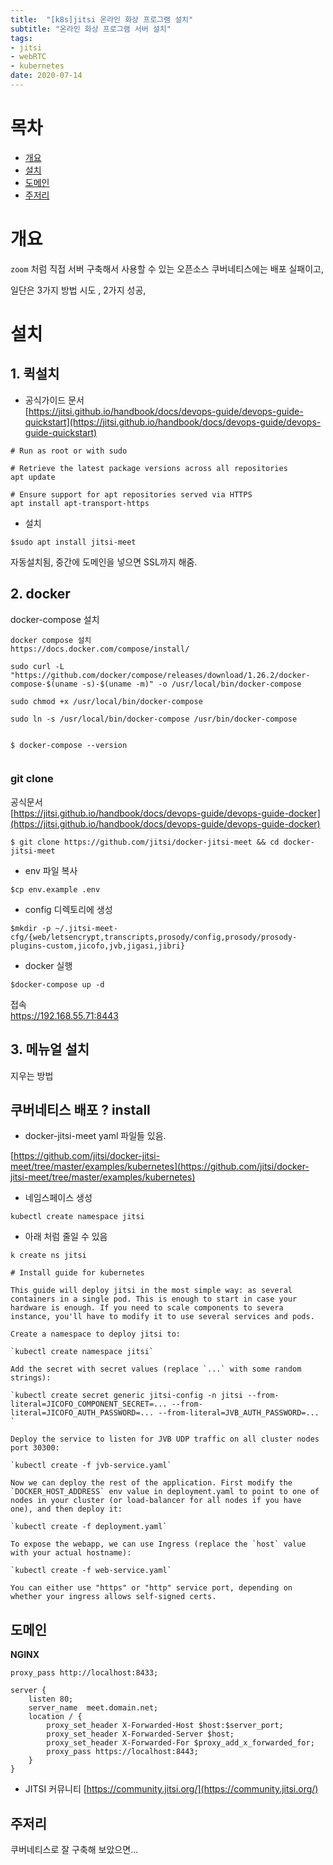```yaml
---
title:  "[k8s]jitsi 온라인 화상 프로그램 설치"
subtitle: "온라인 화상 프로그램 서버 설치"
tags:
- jitsi
- webRTC
- kubernetes
date: 2020-07-14
---
```



# 목차

- [개요](#개요)
- [설치](#설치)
- [도메인](#도메인)
- [주저리](#주저리)

# 개요

`zoom` 처럼 직접 서버 구축해서 사용할 수 있는 오픈소스
쿠버네티스에는 배포 실패이고,

일단은 3가지 방법 시도 , 2가지 성공,

# 설치

## 1. 퀵설치

- 공식가이드 문서  
  [https://jitsi.github.io/handbook/docs/devops-guide/devops-guide-quickstart](https://jitsi.github.io/handbook/docs/devops-guide/devops-guide-quickstart)

```
# Run as root or with sudo

# Retrieve the latest package versions across all repositories
apt update

# Ensure support for apt repositories served via HTTPS
apt install apt-transport-https
```

- 설치

```
$sudo apt install jitsi-meet
```

자동설치됨,
중간에 도메인을 넣으면 SSL까지 해줌.

## 2. docker

docker-compose 설치

```
docker compose 설치
https://docs.docker.com/compose/install/

sudo curl -L "https://github.com/docker/compose/releases/download/1.26.2/docker-compose-$(uname -s)-$(uname -m)" -o /usr/local/bin/docker-compose

sudo chmod +x /usr/local/bin/docker-compose

sudo ln -s /usr/local/bin/docker-compose /usr/bin/docker-compose


$ docker-compose --version


```

### git clone

공식문서  
[https://jitsi.github.io/handbook/docs/devops-guide/devops-guide-docker](https://jitsi.github.io/handbook/docs/devops-guide/devops-guide-docker)

```
$ git clone https://github.com/jitsi/docker-jitsi-meet && cd docker-jitsi-meet
```

- env 파일 복사

```
$cp env.example .env
```

- config 디렉토리에 생성

```
$mkdir -p ~/.jitsi-meet-cfg/{web/letsencrypt,transcripts,prosody/config,prosody/prosody-plugins-custom,jicofo,jvb,jigasi,jibri}
```

- docker 실행

```
$docker-compose up -d
```

접속  
https://192.168.55.71:8443

## 3. 메뉴얼 설치

지우는 방법

## 쿠버네티스 배포 ? install

- docker-jitsi-meet yaml 파일들 있음.

[https://github.com/jitsi/docker-jitsi-meet/tree/master/examples/kubernetes](https://github.com/jitsi/docker-jitsi-meet/tree/master/examples/kubernetes)

- 네임스페이스 생성

```
kubectl create namespace jitsi
```

- 아래 처럼 줄일 수 있음

`k create ns jitsi `

```
# Install guide for kubernetes

This guide will deploy jitsi in the most simple way: as several containers in a single pod. This is enough to start in case your hardware is enough. If you need to scale components to severa instance, you'll have to modify it to use several services and pods.

Create a namespace to deploy jitsi to:

`kubectl create namespace jitsi`

Add the secret with secret values (replace `...` with some random strings):

`kubectl create secret generic jitsi-config -n jitsi --from-literal=JICOFO_COMPONENT_SECRET=... --from-literal=JICOFO_AUTH_PASSWORD=... --from-literal=JVB_AUTH_PASSWORD=... `

Deploy the service to listen for JVB UDP traffic on all cluster nodes port 30300:

`kubectl create -f jvb-service.yaml`

Now we can deploy the rest of the application. First modify the `DOCKER_HOST_ADDRESS` env value in deployment.yaml to point to one of nodes in your cluster (or load-balancer for all nodes if you have one), and then deploy it:

`kubectl create -f deployment.yaml`

To expose the webapp, we can use Ingress (replace the `host` value with your actual hostname):

`kubectl create -f web-service.yaml`

You can either use "https" or "http" service port, depending on whether your ingress allows self-signed certs.
```

## 도메인

**NGINX**

```
proxy_pass http://localhost:8433;
```

```
server {
    listen 80;
    server_name  meet.domain.net;
    location / {
        proxy_set_header X-Forwarded-Host $host:$server_port;
        proxy_set_header X-Forwarded-Server $host;
        proxy_set_header X-Forwarded-For $proxy_add_x_forwarded_for;
        proxy_pass https://localhost:8443;
    }
}

```

- JITSI 커뮤니티
  [https://community.jitsi.org/](https://community.jitsi.org/)

## 주저리

쿠버네티스로 잘 구축해 보았으면...

